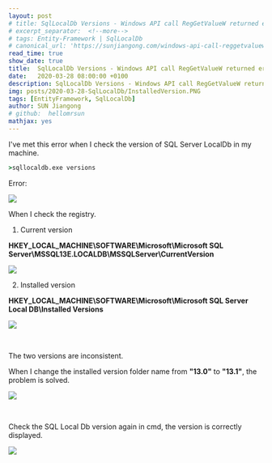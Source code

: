 ```yaml
---
layout: post
# title: SqlLocalDb Versions - Windows API call RegGetValueW returned error code
# excerpt_separator:  <!--more-->
# tags: Entity-Framework | SqlLocalDb
# canonical_url: 'https://sunjiangong.com/windows-api-call-reggetvaluew-returned-error-code/'
read_time: true
show_date: true
title:  SqlLocalDb Versions - Windows API call RegGetValueW returned error code
date:   2020-03-28 08:00:00 +0100
description: SqlLocalDb Versions - Windows API call RegGetValueW returned error code
img: posts/2020-03-28-SqlLocalDb/InstalledVersion.PNG
tags: [EntityFramework, SqlLocalDb]
author: SUN Jiangong
# github:  hellomrsun
mathjax: yes
---
```


I've met this error when I check the version of SQL Server LocalDb in my machine.

```cmd
>sqllocaldb.exe versions
```

Error:

![](./../../../assets/img/posts/2020-03-28-SqlLocalDb/SqlLocalDb_version_windows_api_error.PNG)

<!--more-->

When I check the registry.

1. Current version

**HKEY_LOCAL_MACHINE\SOFTWARE\Microsoft\Microsoft SQL Server\MSSQL13E.LOCALDB\MSSQLServer\CurrentVersion**

![](./../../../assets/img/posts/2020-03-28-SqlLocalDb/CurrentVersion.PNG)

2. Installed version
 
**HKEY_LOCAL_MACHINE\SOFTWARE\Microsoft\Microsoft SQL Server Local DB\Installed Versions**

![](./../../../assets/img/posts/2020-03-28-SqlLocalDb/InstalledVersion.PNG)

<br/>

The two versions are inconsistent.

When I change the installed version folder name from **"13.0"** to **"13.1"**, the problem is solved.

![](./../../../assets/img/posts/2020-03-28-SqlLocalDb/ChangeInstalledVersion.PNG)

<br/>

Check the SQL Local Db version again in cmd, the version is correctly displayed.

![](./../../../assets/img/posts/2020-03-28-SqlLocalDb/SqlLocalDb_version_ok.PNG)

